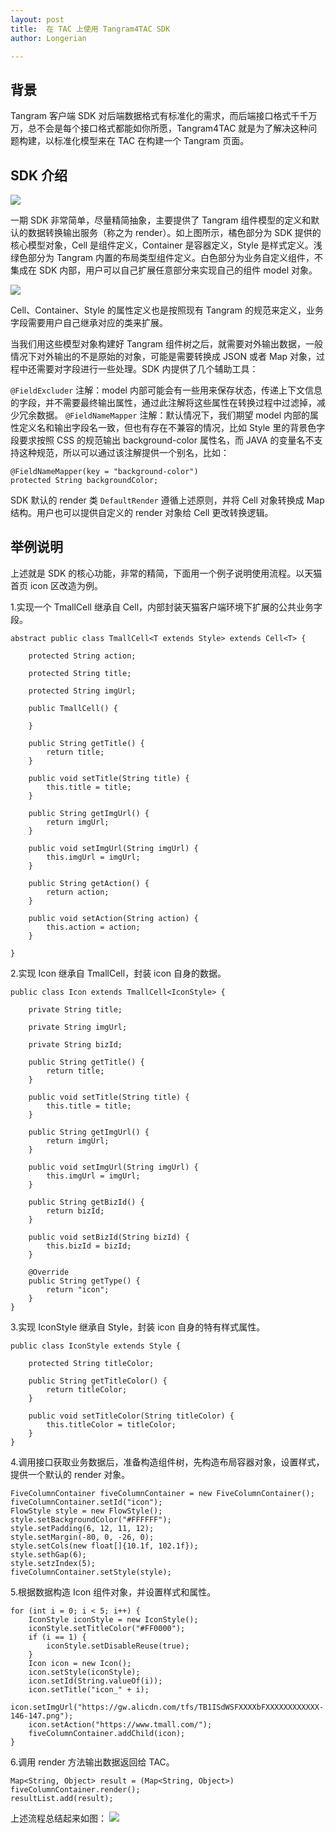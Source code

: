 ```yaml
---
layout: post
title:  在 TAC 上使用 Tangram4TAC SDK
author: Longerian

---
```


## 背景

Tangram 客户端 SDK 对后端数据格式有标准化的需求，而后端接口格式千千万万，总不会是每个接口格式都能如你所愿，Tangram4TAC 就是为了解决这种问题构建，以标准化模型来在 TAC 在构建一个 Tangram 页面。 

## SDK 介绍

![](https://private-alipayobjects.alipay.com/alipay-rmsdeploy-image/skylark/jpeg/95701d8d-61fb-44ae-bbbe-70dda875ead5.jpeg)

一期 SDK 非常简单，尽量精简抽象，主要提供了 Tangram 组件模型的定义和默认的数据转换输出服务（称之为 render）。如上图所示，橘色部分为 SDK 提供的核心模型对象，Cell 是组件定义，Container 是容器定义，Style 是样式定义。浅绿色部分为 Tangram 内置的布局类型组件定义。白色部分为业务自定义组件，不集成在 SDK 内部，用户可以自己扩展任意部分来实现自己的组件 model 对象。

![](https://private-alipayobjects.alipay.com/alipay-rmsdeploy-image/skylark/jpeg/db9d3cda-73dc-4a2d-9ff2-5a76a278c4a6.jpeg)

Cell、Container、Style 的属性定义也是按照现有 Tangram 的规范来定义，业务字段需要用户自己继承对应的类来扩展。

当我们用这些模型对象构建好 Tangram 组件树之后，就需要对外输出数据，一般情况下对外输出的不是原始的对象，可能是需要转换成 JSON 或者 Map 对象，过程中还需要对字段进行一些处理。SDK 内提供了几个辅助工具：

`@FieldExcluder` 注解：model 内部可能会有一些用来保存状态，传递上下文信息的字段，并不需要最终输出属性，通过此注解将这些属性在转换过程中过滤掉，减少冗余数据。
`@FieldNameMapper` 注解：默认情况下，我们期望 model 内部的属性定义名和输出字段名一致，但也有存在不兼容的情况，比如 Style 里的背景色字段要求按照 CSS 的规范输出 background-color 属性名，而 JAVA 的变量名不支持这种规范，所以可以通过该注解提供一个别名，比如：

```
@FieldNameMapper(key = "background-color")
protected String backgroundColor;
```

SDK 默认的 render 类 `DefaultRender` 遵循上述原则，并将 Cell 对象转换成 Map 结构。用户也可以提供自定义的 render 对象给 Cell 更改转换逻辑。

## 举例说明
上述就是 SDK 的核心功能，非常的精简，下面用一个例子说明使用流程。以天猫首页 icon 区改造为例。

1.实现一个 TmallCell 继承自 Cell，内部封装天猫客户端环境下扩展的公共业务字段。 

```
abstract public class TmallCell<T extends Style> extends Cell<T> {

    protected String action;

    protected String title;

    protected String imgUrl;

    public TmallCell() {

    }

    public String getTitle() {
        return title;
    }

    public void setTitle(String title) {
        this.title = title;
    }

    public String getImgUrl() {
        return imgUrl;
    }

    public void setImgUrl(String imgUrl) {
        this.imgUrl = imgUrl;
    }

    public String getAction() {
        return action;
    }

    public void setAction(String action) {
        this.action = action;
    }

}
```

2.实现 Icon 继承自 TmallCell，封装 icon 自身的数据。 

```
public class Icon extends TmallCell<IconStyle> {

    private String title;

    private String imgUrl;

    private String bizId;

    public String getTitle() {
        return title;
    }

    public void setTitle(String title) {
        this.title = title;
    }

    public String getImgUrl() {
        return imgUrl;
    }

    public void setImgUrl(String imgUrl) {
        this.imgUrl = imgUrl;
    }

    public String getBizId() {
        return bizId;
    }

    public void setBizId(String bizId) {
        this.bizId = bizId;
    }

    @Override
    public String getType() {
        return "icon";
    }
}
```

3.实现 IconStyle 继承自 Style，封装 icon 自身的特有样式属性。 

```
public class IconStyle extends Style {

    protected String titleColor;

    public String getTitleColor() {
        return titleColor;
    }

    public void setTitleColor(String titleColor) {
        this.titleColor = titleColor;
    }
}
```

4.调用接口获取业务数据后，准备构造组件树，先构造布局容器对象，设置样式，提供一个默认的 render 对象。 

```
FiveColumnContainer fiveColumnContainer = new FiveColumnContainer();
fiveColumnContainer.setId("icon");
FlowStyle style = new FlowStyle();
style.setBackgroundColor("#FFFFFF");
style.setPadding(6, 12, 11, 12);
style.setMargin(-80, 0, -26, 0);
style.setCols(new float[]{10.1f, 102.1f});
style.sethGap(6);
style.setzIndex(5);
fiveColumnContainer.setStyle(style);

```

5.根据数据构造 Icon 组件对象，并设置样式和属性。 

```
for (int i = 0; i < 5; i++) {
    IconStyle iconStyle = new IconStyle();
    iconStyle.setTitleColor("#FF0000");
    if (i == 1) {
        iconStyle.setDisableReuse(true);
    }
    Icon icon = new Icon();
    icon.setStyle(iconStyle);
    icon.setId(String.valueOf(i));
    icon.setTitle("icon_" + i);
    icon.setImgUrl("https://gw.alicdn.com/tfs/TB1ISdWSFXXXXbFXXXXXXXXXXXX-146-147.png");
    icon.setAction("https://www.tmall.com/");
    fiveColumnContainer.addChild(icon);
}
```

6.调用 render 方法输出数据返回给 TAC。

```
Map<String, Object> result = (Map<String, Object>) fiveColumnContainer.render();
resultList.add(result);
```

上述流程总结起来如图：
![](https://private-alipayobjects.alipay.com/alipay-rmsdeploy-image/skylark/png/9ea7a752-e8b5-4c4c-bce1-6edbbb478480.png)



